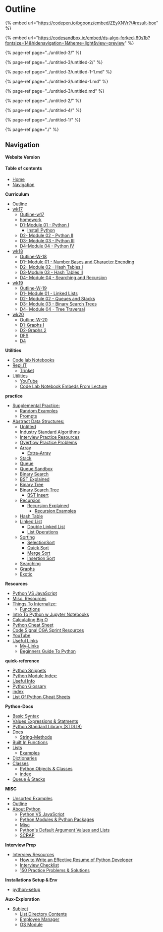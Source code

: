 # Outline

{% embed url="https://codepen.io/bgoonz/embed/ZEyXNVr?\#result-box" %}

{% embed url="https://codesandbox.io/embed/ds-algo-forked-60s1b?fontsize=14&hidenavigation=1&theme=light&view=preview" %}

{% page-ref page="../untitled-3/" %}

{% page-ref page="../untitled-3/untitled-2/" %}

{% page-ref page="../untitled-3/untitled-1-1.md" %}

{% page-ref page="../untitled-3/untitled-1.md" %}

{% page-ref page="../untitled-3/untitled.md" %}

{% page-ref page="../untitled-2/" %}

{% page-ref page="../untitled-4/" %}

{% page-ref page="../untitled-1/" %}

{% page-ref page="./" %}

## Navigation

**Website Version**

#### Table of contents

- [Home](https://bgoonz42.gitbook.io/datastructures-in-pytho/README)
- [Navigation](https://bgoonz42.gitbook.io/datastructures-in-pytho/navigation)

**Curriculum**

- [Outline](https://bgoonz42.gitbook.io/datastructures-in-pytho/cirriculumn/untitled)
- [wk17](https://bgoonz42.gitbook.io/datastructures-in-pytho/cirriculumn/untitled-3/README)
  - [Outline-w17](https://bgoonz42.gitbook.io/datastructures-in-pytho/cirriculumn/untitled-3/outline)
  - [homework](https://bgoonz42.gitbook.io/datastructures-in-pytho/cirriculumn/untitled-3/week-overview)
  - [D1-Module 01 - Python I](https://bgoonz42.gitbook.io/datastructures-in-pytho/cirriculumn/untitled-3/untitled-2/README)
    - [Install Python](https://bgoonz42.gitbook.io/datastructures-in-pytho/cirriculumn/untitled-3/untitled-2/install-python)
  - [D2- Module 02 - Python II](https://bgoonz42.gitbook.io/datastructures-in-pytho/cirriculumn/untitled-3/untitled-1-1)
  - [D3- Module 03 - Python III](https://bgoonz42.gitbook.io/datastructures-in-pytho/cirriculumn/untitled-3/untitled-1)
  - [D4-Module 04 - Python IV](https://bgoonz42.gitbook.io/datastructures-in-pytho/cirriculumn/untitled-3/untitled)
- [wk18](https://bgoonz42.gitbook.io/datastructures-in-pytho/cirriculumn/untitled-2/README)
  - [Outline-W-18](https://bgoonz42.gitbook.io/datastructures-in-pytho/cirriculumn/untitled-2/untitled-4)
  - [D1- Module 01 - Number Bases and Character Encoding](https://bgoonz42.gitbook.io/datastructures-in-pytho/cirriculumn/untitled-2/untitled-3)
  - [D2- Module 02 - Hash Tables I](https://bgoonz42.gitbook.io/datastructures-in-pytho/cirriculumn/untitled-2/untitled-2)
  - [D3-Module 03 - Hash Tables II](https://bgoonz42.gitbook.io/datastructures-in-pytho/cirriculumn/untitled-2/untitled-1)
  - [D4- Module 04 - Searching and Recursion](https://bgoonz42.gitbook.io/datastructures-in-pytho/cirriculumn/untitled-2/untitled)
- [wk19](https://bgoonz42.gitbook.io/datastructures-in-pytho/cirriculumn/untitled-4/README)
  - [Outline-W-19](https://bgoonz42.gitbook.io/datastructures-in-pytho/cirriculumn/untitled-4/overview)
  - [D1- Module 01 - Linked Lists](https://bgoonz42.gitbook.io/datastructures-in-pytho/cirriculumn/untitled-4/untitled-3)
  - [D2- Module 02 - Queues and Stacks](https://bgoonz42.gitbook.io/datastructures-in-pytho/cirriculumn/untitled-4/untitled-7)
  - [D3- Module 03 - Binary Search Trees](https://bgoonz42.gitbook.io/datastructures-in-pytho/cirriculumn/untitled-4/untitled-8)
  - [D4- Module 04 - Tree Traversal](https://bgoonz42.gitbook.io/datastructures-in-pytho/cirriculumn/untitled-4/untitled-5)
- [wk20](https://bgoonz42.gitbook.io/datastructures-in-pytho/cirriculumn/untitled-1/README)
  - [Outline-W-20](https://bgoonz42.gitbook.io/datastructures-in-pytho/cirriculumn/untitled-1/overview)
  - [D1-Graphs I](https://bgoonz42.gitbook.io/datastructures-in-pytho/cirriculumn/untitled-1/untitled-5)
  - [D2-Graphs 2](https://bgoonz42.gitbook.io/datastructures-in-pytho/cirriculumn/untitled-1/untitled-4)
  - [DFS](https://bgoonz42.gitbook.io/datastructures-in-pytho/cirriculumn/untitled-1/untitled-1)
  - [D4](https://bgoonz42.gitbook.io/datastructures-in-pytho/cirriculumn/untitled-1/untitled-2)

**Utilities**

- [Code lab Notebooks](https://bgoonz42.gitbook.io/datastructures-in-pytho/utilities/code-lab-notebooks)
- [Repl.IT](https://bgoonz42.gitbook.io/datastructures-in-pytho/utilities/repl.it/README)
  - [Trinket](https://bgoonz42.gitbook.io/datastructures-in-pytho/utilities/repl.it/trinket)
- [Utilities](https://bgoonz42.gitbook.io/datastructures-in-pytho/utilities/untitled/README)
  - [YouTube](https://bgoonz42.gitbook.io/datastructures-in-pytho/utilities/untitled/untitled)
  - [Code Lab Notebook Embeds From Lecture](https://bgoonz42.gitbook.io/datastructures-in-pytho/utilities/untitled/code-lab-notebook-embeds-from-lecture)

**practice**

- [Supplemental Practice:](https://bgoonz42.gitbook.io/datastructures-in-pytho/practice/supplemental-practice/README)
  - [Random Examples](https://bgoonz42.gitbook.io/datastructures-in-pytho/practice/supplemental-practice/random-examples)
  - [Prompts](https://bgoonz42.gitbook.io/datastructures-in-pytho/practice/supplemental-practice/prompts)
- [Abstract Data Structures:](https://bgoonz42.gitbook.io/datastructures-in-pytho/practice/untitled/README)
  - [Untitled](https://bgoonz42.gitbook.io/datastructures-in-pytho/practice/untitled/untitled-7)
  - [Industry Standard Algorithms](https://bgoonz42.gitbook.io/datastructures-in-pytho/practice/untitled/industry-standard-algorithms)
  - [Interview Practice Resources](https://bgoonz42.gitbook.io/datastructures-in-pytho/practice/untitled/interview-practice-resources)
  - [Overflow Practice Problems](https://bgoonz42.gitbook.io/datastructures-in-pytho/practice/untitled/overflow-practice-problems)
  - [Array](https://bgoonz42.gitbook.io/datastructures-in-pytho/practice/untitled/array/README)
    - [Extra-Array](https://bgoonz42.gitbook.io/datastructures-in-pytho/practice/untitled/array/extra-array)
  - [Stack](https://bgoonz42.gitbook.io/datastructures-in-pytho/practice/untitled/stack)
  - [Queue](https://bgoonz42.gitbook.io/datastructures-in-pytho/practice/untitled/queue)
  - [Queue Sandbox](https://bgoonz42.gitbook.io/datastructures-in-pytho/practice/untitled/queue-sandbox)
  - [Binary Search](https://bgoonz42.gitbook.io/datastructures-in-pytho/practice/untitled/binary-search)
  - [BST Explained](https://bgoonz42.gitbook.io/datastructures-in-pytho/practice/untitled/bst-explained)
  - [Binary Tree](https://bgoonz42.gitbook.io/datastructures-in-pytho/practice/untitled/binary-tree)
  - [Binary Search Tree](https://bgoonz42.gitbook.io/datastructures-in-pytho/practice/untitled/binary-search-tree/README)
    - [BST Insert](https://bgoonz42.gitbook.io/datastructures-in-pytho/practice/untitled/binary-search-tree/bst-insert)
  - [Recursion](https://bgoonz42.gitbook.io/datastructures-in-pytho/practice/untitled/untitled-6/README)
    - [Recursion Explained](https://bgoonz42.gitbook.io/datastructures-in-pytho/practice/untitled/untitled-6/recursion-explained/README)
      - [Recursion Examples](https://bgoonz42.gitbook.io/datastructures-in-pytho/practice/untitled/untitled-6/recursion-explained/recursion-examples)
  - [Hash Table](https://bgoonz42.gitbook.io/datastructures-in-pytho/practice/untitled/untitled-5)
  - [Linked List](https://bgoonz42.gitbook.io/datastructures-in-pytho/practice/untitled/untitled-4/README)
    - [Double Linked List](https://bgoonz42.gitbook.io/datastructures-in-pytho/practice/untitled/untitled-4/double-linked-list)
    - [List Operations](https://bgoonz42.gitbook.io/datastructures-in-pytho/practice/untitled/untitled-4/list-operations)
  - [Sorting](https://bgoonz42.gitbook.io/datastructures-in-pytho/practice/untitled/untitled-3/README)
    - [SelectionSort](https://bgoonz42.gitbook.io/datastructures-in-pytho/practice/untitled/untitled-3/selectionsort)
    - [Quick Sort](https://bgoonz42.gitbook.io/datastructures-in-pytho/practice/untitled/untitled-3/untitled-7)
    - [Merge Sort](https://bgoonz42.gitbook.io/datastructures-in-pytho/practice/untitled/untitled-3/merge-sort)
    - [Insertion Sort](https://bgoonz42.gitbook.io/datastructures-in-pytho/practice/untitled/untitled-3/insertion-sort)
  - [Searching](https://bgoonz42.gitbook.io/datastructures-in-pytho/practice/untitled/untitled-2)
  - [Graphs](https://bgoonz42.gitbook.io/datastructures-in-pytho/practice/untitled/untitled-1)
  - [Exotic](https://bgoonz42.gitbook.io/datastructures-in-pytho/practice/untitled/untitled)

**Resources**

- [Python VS JavaScript](https://bgoonz42.gitbook.io/datastructures-in-pytho/resources/python-vs-javascript)
- [Misc. Resources](https://bgoonz42.gitbook.io/datastructures-in-pytho/resources/untitled-1)
- [Things To Internalize:](https://bgoonz42.gitbook.io/datastructures-in-pytho/resources/things-to-internalize/README)
  - [Functions](https://bgoonz42.gitbook.io/datastructures-in-pytho/resources/things-to-internalize/functions)
- [Intro To Python w Jupyter Notebooks](https://bgoonz42.gitbook.io/datastructures-in-pytho/resources/intro-to-python-w-jupyter-notebooks)
- [Calculating Big O](https://bgoonz42.gitbook.io/datastructures-in-pytho/resources/calculating-big-o)
- [Python Cheat Sheet](https://bgoonz42.gitbook.io/datastructures-in-pytho/resources/python-cheat-sheet)
- [Code Signal CGA Sprint Resources](https://bgoonz42.gitbook.io/datastructures-in-pytho/resources/code-signal-cga-sprint-resources)
- [YouTube](https://bgoonz42.gitbook.io/datastructures-in-pytho/resources/youtube)
- [Useful Links](https://bgoonz42.gitbook.io/datastructures-in-pytho/resources/untitled/README)
  - [My-Links](https://bgoonz42.gitbook.io/datastructures-in-pytho/resources/untitled/my-links)
  - [Beginners Guide To Python](https://bgoonz42.gitbook.io/datastructures-in-pytho/resources/untitled/beginners-guide-to-python)

**quick-reference**

- [Python Snippets](https://bgoonz42.gitbook.io/datastructures-in-pytho/quick-reference/python-snippets)
- [Python Module Index:](https://bgoonz42.gitbook.io/datastructures-in-pytho/quick-reference/python-module-index)
- [Useful Info](https://bgoonz42.gitbook.io/datastructures-in-pytho/quick-reference/untitled)
- [Python Glossary](https://bgoonz42.gitbook.io/datastructures-in-pytho/quick-reference/python-glossary)
- [index](https://bgoonz42.gitbook.io/datastructures-in-pytho/quick-reference/untitled-1)
- [List Of Python Cheat Sheets](https://bgoonz42.gitbook.io/datastructures-in-pytho/quick-reference/bash-commands)

**Python-Docs**

- [Basic Syntax](https://bgoonz42.gitbook.io/datastructures-in-pytho/stdlib/basic-syntax)
- [Values Expressions & Statments](https://bgoonz42.gitbook.io/datastructures-in-pytho/stdlib/values-expressions-and-statments)
- [Python Standard Library \(STDLIB\)](https://bgoonz42.gitbook.io/datastructures-in-pytho/stdlib/python-standard-library-stdlib)
- [Docs](https://bgoonz42.gitbook.io/datastructures-in-pytho/stdlib/untitled/README)
  - [String-Methods](https://bgoonz42.gitbook.io/datastructures-in-pytho/stdlib/untitled/string-methods)
- [Built In Functions](https://bgoonz42.gitbook.io/datastructures-in-pytho/stdlib/built-in-functions)
- [Lists](https://bgoonz42.gitbook.io/datastructures-in-pytho/stdlib/lists/README)
  - [Examples](https://bgoonz42.gitbook.io/datastructures-in-pytho/stdlib/lists/examples)
- [Dictionaries](https://bgoonz42.gitbook.io/datastructures-in-pytho/stdlib/dictionaries)
- [Classes](https://bgoonz42.gitbook.io/datastructures-in-pytho/stdlib/classes/README)
  - [Python Objects & Classes](https://bgoonz42.gitbook.io/datastructures-in-pytho/stdlib/classes/python-objects-and-classes)
  - [index](https://bgoonz42.gitbook.io/datastructures-in-pytho/stdlib/classes/untitled)
- [Queue & Stacks](https://bgoonz42.gitbook.io/datastructures-in-pytho/stdlib/queue-and-stacks)

**MISC**

- [Unsorted Examples](https://bgoonz42.gitbook.io/datastructures-in-pytho/misc/unsorted-examples)
- [Outline](https://bgoonz42.gitbook.io/datastructures-in-pytho/misc/outline)
- [About Python](https://bgoonz42.gitbook.io/datastructures-in-pytho/misc/untitled/README)
  - [Python VS JavaScript](https://bgoonz42.gitbook.io/datastructures-in-pytho/misc/untitled/python-vs-javascript)
  - [Python Modules & Python Packages](https://bgoonz42.gitbook.io/datastructures-in-pytho/misc/untitled/untitled-1)
  - [Misc](https://bgoonz42.gitbook.io/datastructures-in-pytho/misc/untitled/misc)
  - [Python's Default Argument Values and Lists](https://bgoonz42.gitbook.io/datastructures-in-pytho/misc/untitled/pythons-default-argument-values-and-lists)
  - [SCRAP](https://bgoonz42.gitbook.io/datastructures-in-pytho/misc/untitled/untitled)

**Interview Prep**

- [Interview Resources](https://bgoonz42.gitbook.io/datastructures-in-pytho/interview-prep/interview-resources/README)
  - [How to Write an Effective Resume of Python Developer](https://bgoonz42.gitbook.io/datastructures-in-pytho/interview-prep/interview-resources/how-to-write-an-effective-resume-of-python-developer)
  - [Interview Checklist](https://bgoonz42.gitbook.io/datastructures-in-pytho/interview-prep/interview-resources/interview-checklist)
  - [150 Practice Problems & Solutions](https://bgoonz42.gitbook.io/datastructures-in-pytho/interview-prep/interview-resources/150-practice-problems-and-solutions)

**Installations Setup & Env**

- [python-setup](https://bgoonz42.gitbook.io/datastructures-in-pytho/installations-setup-and-env/untitled)

**Aux-Exploration**

- [Subject](https://bgoonz42.gitbook.io/datastructures-in-pytho/aux-exploration/subject/README)
  - [List Directory Contents](https://bgoonz42.gitbook.io/datastructures-in-pytho/aux-exploration/subject/list-directory-contents)
  - [Employee Manager](https://bgoonz42.gitbook.io/datastructures-in-pytho/aux-exploration/subject/untitled-5)
  - [OS Module](https://bgoonz42.gitbook.io/datastructures-in-pytho/aux-exploration/subject/untitled-4)
